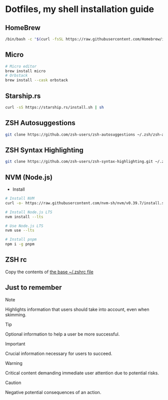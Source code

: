 # Dotfiles, my shell installation guide

## HomeBrew
```zsh
/bin/bash -c "$(curl -fsSL https://raw.githubusercontent.com/Homebrew/install/HEAD/install.sh)"
```

## Micro
```zsh
# Micro editor
brew install micro
# Orbstack
brew install --cask orbstack
```

## Starship.rs
```bash
curl -sS https://starship.rs/install.sh | sh
```

## ZSH Autosuggestions
```bash
git clone https://github.com/zsh-users/zsh-autosuggestions ~/.zsh/zsh-autosuggestions
```

## ZSH Syntax Highlighting
```bash
git clone https://github.com/zsh-users/zsh-syntax-highlighting.git ~/.zsh/zsh-syntax-highlighting
```

## NVM (Node.js)
- Install
```bash
# Install NVM
curl -o- https://raw.githubusercontent.com/nvm-sh/nvm/v0.39.7/install.sh | bash

# Install Node.js LTS
nvm install --lts

# Use Node.js LTS
nvm use --lts

# Install pnpm
npm i -g pnpm
```

## ZSH rc
Copy the contents of [the base ~/.zshrc file](./.zshrc)

## Just to remember
> [!NOTE]  
> Highlights information that users should take into account, even when skimming.

> [!TIP]
> Optional information to help a user be more successful.

> [!IMPORTANT]  
> Crucial information necessary for users to succeed.

> [!WARNING]  
> Critical content demanding immediate user attention due to potential risks.

> [!CAUTION]
> Negative potential consequences of an action.
